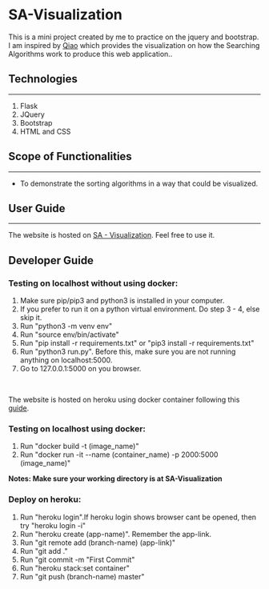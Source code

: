 # SA-Visualization
This is a mini project created by me to practice on the jquery and bootstrap.
I am inspired by <a class="font-weight-bolder" href="http://qiao.github.io/PathFinding.js/visual/">Qiao</a> which provides the visualization on how the Searching Algorithms work to produce this web application..

## Technologies
---
1) Flask
2) JQuery
3) Bootstrap
4) HTML and CSS

## Scope of Functionalities
---
- To demonstrate the sorting algorithms in a way that could be visualized.

## User Guide
---
The website is hosted on <a class="font-weight-bolder" href="https://sa-visualization.herokuapp.com/">SA - Visualization</a>. Feel free to use it.

## Developer Guide

### Testing on localhost without using docker: 

1) Make sure pip/pip3 and python3 is installed in your computer.
2) If you prefer to run it on a python virtual environment. Do step 3 - 4, else skip it.
3) Run "python3 -m venv env"
4) Run "source env/bin/activate"
5) Run "pip install -r requirements.txt" or "pip3 install -r requirements.txt"
6) Run "python3 run.py". Before this, make sure you are not running anything on localhost:5000.
7) Go to 127.0.0.1:5000 on you browser.
</br>

The website is hosted on heroku using docker container following this 
<a href="https://dev.to/erenaspire7/deploying-a-dockerized-flask-app-to-heroku-5h7j">guide</a>.

### Testing on localhost using docker: 

1) Run "docker build -t (image_name)"
2) Run "docker run -it --name (container_name) -p 2000:5000 (image_name)"

**Notes: Make sure your working directory is at SA-Visualization**

### Deploy on heroku:

1) Run "heroku login".If heroku login shows browser cant be opened, then try "heroku login -i"
2) Run "heroku create (app-name)". Remember the app-link.
3) Run "git remote add (branch-name) (app-link)"
4) Run "git add ."
5) Run "git commit -m "First Commit"
6) Run "heroku stack:set container"
7) Run "git push (branch-name) master"

